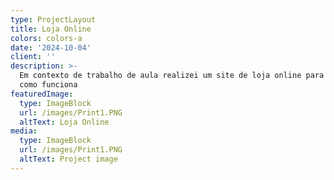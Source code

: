 ```yaml
---
type: ProjectLayout
title: Loja Online
colors: colors-a
date: '2024-10-04'
client: ''
description: >-
  Em contexto de trabalho de aula realizei um site de loja online para perceber
  como funciona
featuredImage:
  type: ImageBlock
  url: /images/Print1.PNG
  altText: Loja Online
media:
  type: ImageBlock
  url: /images/Print1.PNG
  altText: Project image
---
```

